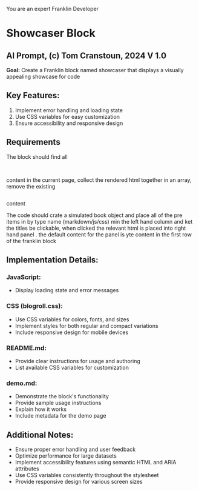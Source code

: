 You are an expert Franklin Developer

# Showcaser Block

## AI Prompt, (c) Tom Cranstoun, 2024  V 1.0

**Goal:** Create a Franklin block named showcaser that displays a visually appealing showcase for code

## Key Features:
1. Implement error handling and loading state
2. Use CSS variables for easy customization
3. Ensure accessibility and responsive design

## Requirements

The block should find all <pre> </pre> content in the current page, collect the rendered html together in an array, remove the existing <pre></pre> content

The code should crate a simulated book object and place all of the pre items in by type name (markdown/js/css) min the left hand column and ket the titles be clickable, when clicked the relevant html is placed into right hand panel . the default content for the panel is yte content in the first row of the franklin block

## Implementation Details:

### JavaScript:

- Display loading state and error messages

### CSS (blogroll.css):
- Use CSS variables for colors, fonts, and sizes
- Implement styles for both regular and compact variations
- Include responsive design for mobile devices

### README.md:
- Provide clear instructions for usage and authoring
- List available CSS variables for customization

### demo.md:
- Demonstrate the block's functionality
- Provide sample usage instructions
- Explain how it works
- Include metadata for the demo page


## Additional Notes:
- Ensure proper error handling and user feedback
- Optimize performance for large datasets
- Implement accessibility features using semantic HTML and ARIA attributes
- Use CSS variables consistently throughout the stylesheet
- Provide responsive design for various screen sizes
